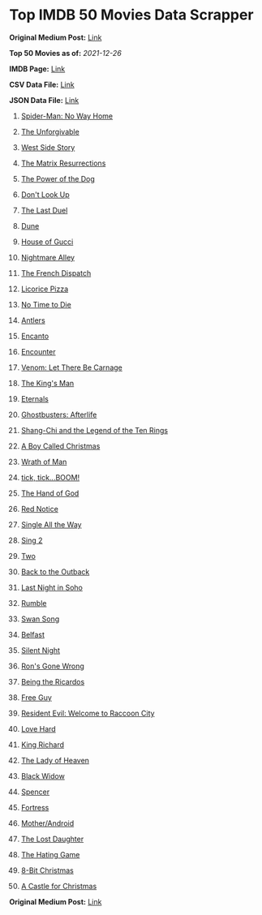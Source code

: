 # Top IMDB 50 Movies Data Scrapper

**Original Medium Post:** [Link](https://medium.com/@nishantsahoo/which-movie-should-i-watch-5c83a3c0f5b1) 

**Top 50 Movies as of:** _2021-12-26_

**IMDB Page:** [Link](http://www.imdb.com/search/title?release_date=2021,2021&title_type=feature)

**CSV Data File:** [Link](/Data/data.csv)

**JSON Data File:** [Link](/Data/data.json)

1. [Spider-Man: No Way Home](https://www.imdb.com/title/tt10872600/?ref_=adv_li_tt)

2. [The Unforgivable](https://www.imdb.com/title/tt11233960/?ref_=adv_li_tt)

3. [West Side Story](https://www.imdb.com/title/tt3581652/?ref_=adv_li_tt)

4. [The Matrix Resurrections](https://www.imdb.com/title/tt10838180/?ref_=adv_li_tt)

5. [The Power of the Dog](https://www.imdb.com/title/tt10293406/?ref_=adv_li_tt)

6. [Don't Look Up](https://www.imdb.com/title/tt11286314/?ref_=adv_li_tt)

7. [The Last Duel](https://www.imdb.com/title/tt4244994/?ref_=adv_li_tt)

8. [Dune](https://www.imdb.com/title/tt1160419/?ref_=adv_li_tt)

9. [House of Gucci](https://www.imdb.com/title/tt11214590/?ref_=adv_li_tt)

10. [Nightmare Alley](https://www.imdb.com/title/tt7740496/?ref_=adv_li_tt)

11. [The French Dispatch](https://www.imdb.com/title/tt8847712/?ref_=adv_li_tt)

12. [Licorice Pizza](https://www.imdb.com/title/tt11271038/?ref_=adv_li_tt)

13. [No Time to Die](https://www.imdb.com/title/tt2382320/?ref_=adv_li_tt)

14. [Antlers](https://www.imdb.com/title/tt7740510/?ref_=adv_li_tt)

15. [Encanto](https://www.imdb.com/title/tt2953050/?ref_=adv_li_tt)

16. [Encounter](https://www.imdb.com/title/tt12800524/?ref_=adv_li_tt)

17. [Venom: Let There Be Carnage](https://www.imdb.com/title/tt7097896/?ref_=adv_li_tt)

18. [The King's Man](https://www.imdb.com/title/tt6856242/?ref_=adv_li_tt)

19. [Eternals](https://www.imdb.com/title/tt9032400/?ref_=adv_li_tt)

20. [Ghostbusters: Afterlife](https://www.imdb.com/title/tt4513678/?ref_=adv_li_tt)

21. [Shang-Chi and the Legend of the Ten Rings](https://www.imdb.com/title/tt9376612/?ref_=adv_li_tt)

22. [A Boy Called Christmas](https://www.imdb.com/title/tt10187208/?ref_=adv_li_tt)

23. [Wrath of Man](https://www.imdb.com/title/tt11083552/?ref_=adv_li_tt)

24. [tick, tick...BOOM!](https://www.imdb.com/title/tt8721424/?ref_=adv_li_tt)

25. [The Hand of God](https://www.imdb.com/title/tt12680684/?ref_=adv_li_tt)

26. [Red Notice](https://www.imdb.com/title/tt7991608/?ref_=adv_li_tt)

27. [Single All the Way](https://www.imdb.com/title/tt14315756/?ref_=adv_li_tt)

28. [Sing 2](https://www.imdb.com/title/tt6467266/?ref_=adv_li_tt)

29. [Two](https://www.imdb.com/title/tt12358104/?ref_=adv_li_tt)

30. [Back to the Outback](https://www.imdb.com/title/tt13575806/?ref_=adv_li_tt)

31. [Last Night in Soho](https://www.imdb.com/title/tt9639470/?ref_=adv_li_tt)

32. [Rumble](https://www.imdb.com/title/tt8337158/?ref_=adv_li_tt)

33. [Swan Song](https://www.imdb.com/title/tt13207508/?ref_=adv_li_tt)

34. [Belfast](https://www.imdb.com/title/tt12789558/?ref_=adv_li_tt)

35. [Silent Night](https://www.imdb.com/title/tt11628854/?ref_=adv_li_tt)

36. [Ron's Gone Wrong](https://www.imdb.com/title/tt7504818/?ref_=adv_li_tt)

37. [Being the Ricardos](https://www.imdb.com/title/tt4995540/?ref_=adv_li_tt)

38. [Free Guy](https://www.imdb.com/title/tt6264654/?ref_=adv_li_tt)

39. [Resident Evil: Welcome to Raccoon City](https://www.imdb.com/title/tt6920084/?ref_=adv_li_tt)

40. [Love Hard](https://www.imdb.com/title/tt10752004/?ref_=adv_li_tt)

41. [King Richard](https://www.imdb.com/title/tt9620288/?ref_=adv_li_tt)

42. [The Lady of Heaven](https://www.imdb.com/title/tt13097336/?ref_=adv_li_tt)

43. [Black Widow](https://www.imdb.com/title/tt3480822/?ref_=adv_li_tt)

44. [Spencer](https://www.imdb.com/title/tt12536294/?ref_=adv_li_tt)

45. [Fortress](https://www.imdb.com/title/tt14577300/?ref_=adv_li_tt)

46. [Mother/Android](https://www.imdb.com/title/tt13029044/?ref_=adv_li_tt)

47. [The Lost Daughter](https://www.imdb.com/title/tt9100054/?ref_=adv_li_tt)

48. [The Hating Game](https://www.imdb.com/title/tt8718158/?ref_=adv_li_tt)

49. [8-Bit Christmas](https://www.imdb.com/title/tt11540284/?ref_=adv_li_tt)

50. [A Castle for Christmas](https://www.imdb.com/title/tt13070602/?ref_=adv_li_tt)

**Original Medium Post:** [Link](https://medium.com/@nishantsahoo/which-movie-should-i-watch-5c83a3c0f5b1) 
